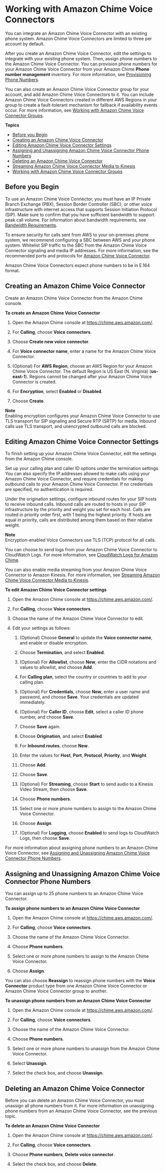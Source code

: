 # Working with Amazon Chime Voice Connectors<a name="voice-connectors"></a>

You can integrate an Amazon Chime Voice Connector with an existing phone system\. Amazon Chime Voice Connectors are limited to three per account by default\.

After you create an Amazon Chime Voice Connector, edit the settings to integrate with your existing phone system\. Then, assign phone numbers to the Amazon Chime Voice Connector\. You can provision phone numbers for your Amazon Chime Voice Connector from your Amazon Chime **Phone number management** inventory\. For more information, see [Provisioning Phone Numbers](provision-phone.md)\.

You can also create an Amazon Chime Voice Connector group for your account, and add Amazon Chime Voice Connectors to it\. You can include Amazon Chime Voice Connectors created in different AWS Regions in your group to create a fault\-tolerant mechanism for fallback if availability events occur\. For more information, see [Working with Amazon Chime Voice Connector Groups](voice-connector-groups.md)\.

**Topics**
+ [Before you Begin](#vc-prereq)
+ [Creating an Amazon Chime Voice Connector](#create-voicecon)
+ [Editing Amazon Chime Voice Connector Settings](#edit-voicecon)
+ [Assigning and Unassigning Amazon Chime Voice Connector Phone Numbers](#assign-voicecon)
+ [Deleting an Amazon Chime Voice Connector](#delete-voicecon)
+ [Streaming Amazon Chime Voice Connector Media to Kinesis](start-kinesis-vc.md)
+ [Working with Amazon Chime Voice Connector Groups](voice-connector-groups.md)

## Before you Begin<a name="vc-prereq"></a>

To use an Amazon Chime Voice Connector, you must have an IP Private Branch Exchange \(PBX\), Session Border Controller \(SBC\), or other voice infrastructure with internet access that supports Session Initiation Protocol \(SIP\)\. Make sure to confirm that you have sufficient bandwidth to support peak call volume\. For information about bandwidth requirements, see [Bandwidth Requirements](network-config.md#bandwidth)\.

To ensure security for calls sent from AWS to your on\-premises phone system, we recommend configuring a SBC between AWS and your phone system\. Whitelist SIP traffic to the SBC from the Amazon Chime Voice Connector signaling and media IP addresses\. For more information, see the recommended ports and protocols for [Amazon Chime Voice Connector](network-config.md#cvc)\.

Amazon Chime Voice Connectors expect phone numbers to be in E\.164 format\.

## Creating an Amazon Chime Voice Connector<a name="create-voicecon"></a>

Create an Amazon Chime Voice Connector from the Amazon Chime console\.

**To create an Amazon Chime Voice Connector**

1. Open the Amazon Chime console at [https://chime\.aws\.amazon\.com/](https://chime.aws.amazon.com)\.

1. For **Calling**, choose **Voice connectors**\.

1. Choose **Create new voice connector**\.

1. For **Voice connector name**, enter a name for the Amazon Chime Voice Connector\.

1. \(Optional\) For **AWS Region**, choose an AWS Region for your Amazon Chime Voice Connector\. The default Region is US East \(N\. Virginia\) \(**us\-east\-1**\)\. Regions cannot be changed after your Amazon Chime Voice Connector is created\.

1. For **Encryption**, select **Enabled** or **Disabled**\.

1. Choose **Create**\.

**Note**  
Enabling encryption configures your Amazon Chime Voice Connector to use TLS transport for SIP signaling and Secure RTP \(SRTP\) for media\. Inbound calls use TLS transport, and unencrypted outbound calls are blocked\.

## Editing Amazon Chime Voice Connector Settings<a name="edit-voicecon"></a>

To finish setting up your Amazon Chime Voice Connector, edit the settings from the Amazon Chime console\.

Set up your calling plan and caller ID options under the termination settings\. You can also specify the IP addresses allowed to make calls using your Amazon Chime Voice Connector, and require credentials for making outbound calls to your Amazon Chime Voice Connector\. If no credentials are specified, no authentication is required\.

Under the origination settings, configure inbound routes for your SIP hosts to receive inbound calls\. Inbound calls are routed to hosts in your SIP infrastructure by the priority and weight you set for each host\. Calls are routed in priority order first, with 1 being the highest priority\. If hosts are equal in priority, calls are distributed among them based on their relative weight\.

**Note**  
Encryption\-enabled Voice Connectors use TLS \(TCP\) protocol for all calls\.

You can choose to send logs from your Amazon Chime Voice Connector to CloudWatch Logs\. For more information, see [CloudWatch Logs for Amazon Chime](monitoring-cloudwatch.md#cw-logs)\.

You can also enable media streaming from your Amazon Chime Voice Connector to Amazon Kinesis\. For more information, see [Streaming Amazon Chime Voice Connector Media to Kinesis](start-kinesis-vc.md)\.

**To edit Amazon Chime Voice Connector settings**

1. Open the Amazon Chime console at [https://chime\.aws\.amazon\.com/](https://chime.aws.amazon.com)\.

1. For **Calling**, choose **Voice connectors**\.

1. Choose the name of the Amazon Chime Voice Connector to edit\.

1. Edit your settings as follows:

   1. \(Optional\) Choose **General** to update the **Voice connector name**, and enable or disable encryption\.

   1. Choose **Termination**, and select **Enabled**\.

   1. \(Optional\) For **Allowlist**, choose **New**, enter the CIDR notations and values to allowlist, and choose **Add**\.

   1. For **Calling plan**, select the country or countries to add to your calling plan\.

   1. \(Optional\) For **Credentials**, choose **New**, enter a user name and password, and choose **Save**\. Your credentials are updated immediately\.

   1. \(Optional\) For **Caller ID**, choose **Edit**, select a caller ID phone number, and choose **Save**\.

   1. Choose **Save** again\.

   1. Choose **Origination**, and select **Enabled**\.

   1. For **Inbound routes**, choose **New**\.

   1. Enter the values for **Host**, **Port**, **Protocol**, **Priority**, and **Weight**\.

   1. Choose **Add**\.

   1. Choose **Save**\.

   1. \(Optional\) For **Streaming**, choose **Start** to send audio to a Kinesis Video Stream, then choose **Save**\.

   1. Choose **Phone numbers**\.

   1. Select one or more phone numbers to assign to the Amazon Chime Voice Connector\.

   1. Choose **Assign**\.

   1. \(Optional\) For **Logging**, choose **Enabled** to send logs to CloudWatch Logs, then choose **Save**\.

For more information about assigning phone numbers to an Amazon Chime Voice Connector, see [Assigning and Unassigning Amazon Chime Voice Connector Phone Numbers](#assign-voicecon)\.

## Assigning and Unassigning Amazon Chime Voice Connector Phone Numbers<a name="assign-voicecon"></a>

You can assign up to 25 phone numbers to an Amazon Chime Voice Connector\.

**To assign phone numbers to an Amazon Chime Voice Connector**

1. Open the Amazon Chime console at [https://chime\.aws\.amazon\.com/](https://chime.aws.amazon.com)\.

1. For **Calling**, choose **Voice connectors**\.

1. Choose the name of the Amazon Chime Voice Connector\.

1. Choose **Phone numbers**\.

1. Select one or more phone numbers to assign to the Amazon Chime Voice Connector\.

1. Choose **Assign**\.

You can also choose **Reassign** to reassign phone numbers with the **Voice Connector** product type from one Amazon Chime Voice Connector or Amazon Chime Voice Connector group to another\.

**To unassign phone numbers from an Amazon Chime Voice Connector**

1. Open the Amazon Chime console at [https://chime\.aws\.amazon\.com/](https://chime.aws.amazon.com)\.

1. For **Calling**, choose **Voice connectors**\.

1. Choose the name of the Amazon Chime Voice Connector\.

1. Choose **Phone numbers**\.

1. Select one or more phone numbers to unassign from the Amazon Chime Voice Connector\.

1. Select **Unassign**\.

1. Select the check box, and choose **Unassign**\.

## Deleting an Amazon Chime Voice Connector<a name="delete-voicecon"></a>

Before you can delete an Amazon Chime Voice Connector, you must unassign all phone numbers from it\. For more information on unassigning phone numbers from an Amazon Chime Voice Connector, see the previous topic\.

**To delete an Amazon Chime Voice Connector**

1. Open the Amazon Chime console at [https://chime\.aws\.amazon\.com/](https://chime.aws.amazon.com)\.

1. For **Calling**, choose **Voice connectors**\.

1. Choose **Phone numbers**, **Delete voice connector**\.

1. Select the check box, and choose **Delete**\.